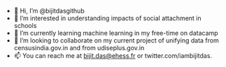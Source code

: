 - 👋 Hi, I’m @bijitdasgithub
- 👀 I’m interested in understanding impacts of social attachment in schools
- 🌱 I’m currently learning machine learning in my free-time on datacamp
- 💞️ I’m looking to collaborate on my current project of unifying data from censusindia.gov.in and from udiseplus.gov.in
- 📫 You can reach me at bijit.das@ehess.fr or twitter.com/iambijitdas.

<!---
bijitdasgithub/bijitdasgithub is a ✨ special ✨ repository because its `README.md` (this file) appears on your GitHub profile.
You can click the Preview link to take a look at your changes.
--->
